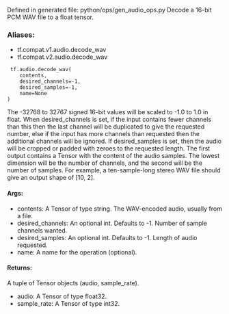 Defined in generated file: python/ops/gen_audio_ops.py
Decode a 16-bit PCM WAV file to a float tensor.
### Aliases:
- tf.compat.v1.audio.decode_wav
- tf.compat.v2.audio.decode_wav

```
 tf.audio.decode_wav(
    contents,
    desired_channels=-1,
    desired_samples=-1,
    name=None
)
```
The -32768 to 32767 signed 16-bit values will be scaled to -1.0 to 1.0 in float.
When desired_channels is set, if the input contains fewer channels than this then the last channel will be duplicated to give the requested number, else if the input has more channels than requested then the additional channels will be ignored.
If desired_samples is set, then the audio will be cropped or padded with zeroes to the requested length.
The first output contains a Tensor with the content of the audio samples. The lowest dimension will be the number of channels, and the second will be the number of samples. For example, a ten-sample-long stereo WAV file should give an output shape of [10, 2].
#### Args:
- contents: A Tensor of type string. The WAV-encoded audio, usually from a file.
- desired_channels: An optional int. Defaults to -1. Number of sample channels wanted.
- desired_samples: An optional int. Defaults to -1. Length of audio requested.
- name: A name for the operation (optional).
#### Returns:
A tuple of Tensor objects (audio, sample_rate).
- audio: A Tensor of type float32.
- sample_rate: A Tensor of type int32.

